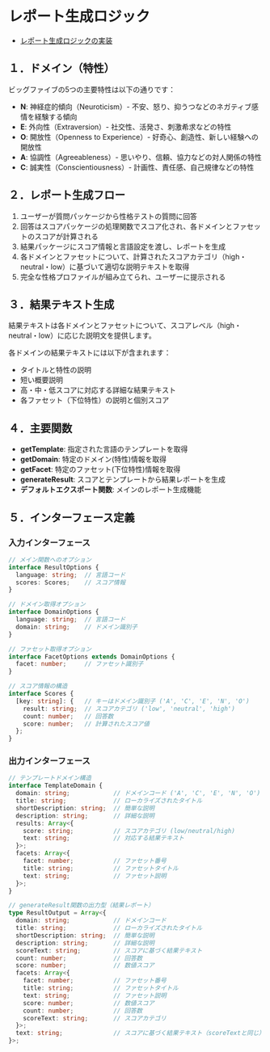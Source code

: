 # レポート生成ロジック
- [レポート生成ロジックの実装](https://github.com/yanokkpj/bigfive-web-clone/blob/main/packages/results/src/index.ts)


## １．ドメイン（特性）

ビッグファイブの5つの主要特性は以下の通りです：

- **N**: 神経症的傾向（Neuroticism）- 不安、怒り、抑うつなどのネガティブ感情を経験する傾向
- **E**: 外向性（Extraversion）- 社交性、活発さ、刺激希求などの特性
- **O**: 開放性（Openness to Experience）- 好奇心、創造性、新しい経験への開放性
- **A**: 協調性（Agreeableness）- 思いやり、信頼、協力などの対人関係の特性
- **C**: 誠実性（Conscientiousness）- 計画性、責任感、自己規律などの特性

## ２．レポート生成フロー

1. ユーザーが質問パッケージから性格テストの質問に回答
2. 回答はスコアパッケージの処理関数でスコア化され、各ドメインとファセットのスコアが計算される
3. 結果パッケージにスコア情報と言語設定を渡し、レポートを生成
4. 各ドメインとファセットについて、計算されたスコアカテゴリ（high・neutral・low）に基づいて適切な説明テキストを取得
5. 完全な性格プロファイルが組み立てられ、ユーザーに提示される

## ３．結果テキスト生成

結果テキストは各ドメインとファセットについて、スコアレベル（high・neutral・low）に応じた説明文を提供します。

各ドメインの結果テキストには以下が含まれます：
- タイトルと特性の説明
- 短い概要説明
- 高・中・低スコアに対応する詳細な結果テキスト
- 各ファセット（下位特性）の説明と個別スコア

## ４．主要関数

- **getTemplate**: 指定された言語のテンプレートを取得
- **getDomain**: 特定のドメイン(特性)情報を取得
- **getFacet**: 特定のファセット(下位特性)情報を取得
- **generateResult**: スコアとテンプレートから結果レポートを生成
- **デフォルトエクスポート関数**: メインのレポート生成機能

## ５．インターフェース定義

### 入力インターフェース

```typescript
// メイン関数へのオプション
interface ResultOptions {
  language: string;  // 言語コード
  scores: Scores;    // スコア情報
}

// ドメイン取得オプション
interface DomainOptions {
  language: string;  // 言語コード
  domain: string;    // ドメイン識別子
}

// ファセット取得オプション
interface FacetOptions extends DomainOptions {
  facet: number;     // ファセット識別子
}

// スコア情報の構造
interface Scores {
  [key: string]: {   // キーはドメイン識別子 ('A', 'C', 'E', 'N', 'O')
    result: string;  // スコアカテゴリ ('low', 'neutral', 'high')
    count: number;   // 回答数
    score: number;   // 計算されたスコア値
  };
}
``` 

### 出力インターフェース
```typescript
// テンプレートドメイン構造
interface TemplateDomain {
  domain: string;            // ドメインコード ('A', 'C', 'E', 'N', 'O')
  title: string;             // ローカライズされたタイトル
  shortDescription: string;  // 簡単な説明
  description: string;       // 詳細な説明
  results: Array<{
    score: string;           // スコアカテゴリ (low/neutral/high)
    text: string;            // 対応する結果テキスト
  }>;
  facets: Array<{
    facet: number;           // ファセット番号
    title: string;           // ファセットタイトル
    text: string;            // ファセット説明
  }>;
}

// generateResult関数の出力型（結果レポート）
type ResultOutput = Array<{
  domain: string;            // ドメインコード
  title: string;             // ローカライズされたタイトル
  shortDescription: string;  // 簡単な説明
  description: string;       // 詳細な説明
  scoreText: string;         // スコアに基づく結果テキスト
  count: number;             // 回答数
  score: number;             // 数値スコア
  facets: Array<{
    facet: number;           // ファセット番号
    title: string;           // ファセットタイトル
    text: string;            // ファセット説明
    score: number;           // 数値スコア
    count: number;           // 回答数
    scoreText: string;       // スコアカテゴリ
  }>;
  text: string;              // スコアに基づく結果テキスト（scoreTextと同じ）
}>;
```